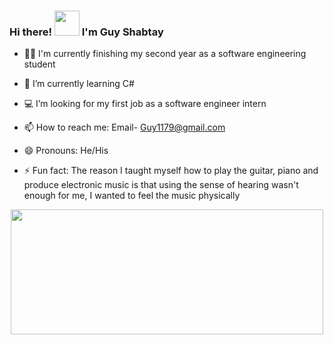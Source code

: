### Hi there! <img src="https://user-images.githubusercontent.com/94862082/176742337-f6193834-13eb-44e6-81b4-d0d5397b7323.gif" width="40" height="40"/> I'm Guy Shabtay




- :man_student: I'm currently finishing my second year as a software engineering student

- 🌱 I’m currently learning C#
- :computer: I’m  looking for my first job as a software engineer intern
- 📫 How to reach me: Email- Guy1179@gmail.com
- 😄 Pronouns: He/His
- ⚡ Fun fact: The reason I taught myself how to play the guitar, piano and produce electronic music is that using the sense
     of hearing wasn't enough for me, I wanted to feel the music physically
<p align="center">
<img src="https://user-images.githubusercontent.com/94862082/176728131-6b443b2d-b658-487b-bb8d-be0a0e25b7a4.gif" width="500" height="200"/>

</p>
